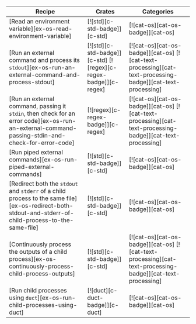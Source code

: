 | Recipe | Crates | Categories |
|--------|--------|------------|
| [Read an environment variable][ex-os-read-environment-variable] | [![std][c-std-badge]][c-std] | [![cat-os][cat-os-badge]][cat-os] |
| [Run an external command and process its `stdout`][ex-os-run-an-external-command-and-process-stdout] | [![std][c-std-badge]][c-std] [![regex][c-regex-badge]][c-regex] | [![cat-os][cat-os-badge]][cat-os] [![cat-text-processing][cat-text-processing-badge]][cat-text-processing] |
| [Run an external command, passing it `stdin`, then check for an error code][ex-os-run-an-external-command-passing-stdin-and-check-for-error-code] | [![regex][c-regex-badge]][c-regex] | [![cat-os][cat-os-badge]][cat-os] [![cat-text-processing][cat-text-processing-badge]][cat-text-processing] |
| [Run piped external commands][ex-os-run-piped-external-commands] | [![std][c-std-badge]][c-std] | [![cat-os][cat-os-badge]][cat-os] |
| [Redirect both the `stdout` and `stderr` of a child process to the same file][ex-os-redirect-both-stdout-and-stderr-of-child-process-to-the-same-file] | [![std][c-std-badge]][c-std] | [![cat-os][cat-os-badge]][cat-os] |
| [Continuously process the outputs of a child process][ex-os-continuously-process-child-process-outputs] | [![std][c-std-badge]][c-std] | [![cat-os][cat-os-badge]][cat-os] [![cat-text-processing][cat-text-processing-badge]][cat-text-processing] |
| [Run child processes using `duct`][ex-os-run-child-processes-using-duct] | [![duct][c-duct-badge]][c-duct] | [![cat-os][cat-os-badge]][cat-os] |

<div class="hidden">
</div>
